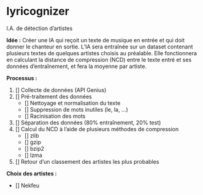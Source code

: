 # lyricognizer
I.A. de détection d’artistes

**Idée :**
Créer une IA qui reçoit un texte de musique en entrée et qui doit donner le chanteur en sortie. L’IA sera entraînée sur un dataset contenant plusieurs textes de quelques artistes choisis au préalable. Elle fonctionnera en calculant la distance de compression (NCD) entre le texte entré et ses données d’entraînement, et fera la moyenne par artiste.

**Processus :**
1. [] Collecte de données (API Genius)
2. [] Pré-traitement des données 
    - [] Nettoyage et normalisation du texte
    - [] Suppression de mots inutiles (le, la, ...)
    - [] Racinisation des mots
3. [] Séparation des données (80% entraînement, 20% test)
4. [] Calcul du NCD à l’aide de plusieurs méthodes de compression
    - [] zlib
    - [] gzip
    - [] bzip2
    - [] lzma
5. [] Retour d’un classement des artistes les plus probables

**Choix des artistes :**
- [] Nekfeu